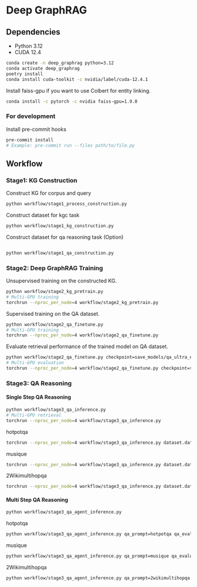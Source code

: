 # Deep GraphRAG

## Dependencies

- Python 3.12
- CUDA 12.4

```bash
conda create -n deep_graphrag python=3.12
conda activate deep_graphrag
poetry install
conda install cuda-toolkit -c nvidia/label/cuda-12.4.1
```

Install faiss-gpu if you want to use Colbert for entity linking.
```bash
conda install -c pytorch -c nvidia faiss-gpu=1.9.0
```

### For development
Install pre-commit hooks
```bash
pre-commit install
# Example: pre-commit run --files path/to/file.py
```

## Workflow

### Stage1: KG Construction
Construct KG for corpus and query
```bash
python workflow/stage1_process_construction.py
```

Construct dataset for kgc task
```bash
python workflow/stage1_kg_construction.py
```

Construct dataset for qa reasoning task (Option)
```bash

python workflow/stage1_qa_construction.py
```


### Stage2: Deep GraphRAG Training

Unsupervised training on the constructed KG.

```bash
python workflow/stage2_kg_pretrain.py
# Multi-GPU training
torchrun --nproc_per_node=4 workflow/stage2_kg_pretrain.py
```

Supervised training on the QA dataset.

```bash
python workflow/stage2_qa_finetune.py
# Multi-GPU training
torchrun --nproc_per_node=4 workflow/stage2_qa_finetune.py
```

Evaluate retrieval performance of the trained model on QA dataset.

```bash
python workflow/stage2_qa_finetune.py checkpoint=save_models/qa_ultra_epoch_20/model.pth train.num_epoch=0
# Multi-GPU evaluation
torchrun --nproc_per_node=4 workflow/stage2_qa_finetune.py checkpoint=save_models/qa_ultra_epoch_20/model.pth train.num_epoch=0
```

### Stage3: QA Reasoning

#### Single Step QA Reasoning
```bash
python workflow/stage3_qa_inference.py
# Multi-GPU retrieval
torchrun --nproc_per_node=4 workflow/stage3_qa_inference.py
```

hotpotqa
```bash
torchrun --nproc_per_node=4 workflow/stage3_qa_inference.py dataset.data_name=hotpotqa_test qa_prompt=hotpotqa qa_evaluator=hotpotqa
```

musique
```bash
torchrun --nproc_per_node=4 workflow/stage3_qa_inference.py dataset.data_name=musique_test qa_prompt=musique qa_evaluator=musique
```

2Wikimultihopqa
```bash
torchrun --nproc_per_node=4 workflow/stage3_qa_inference.py dataset.data_name=2wikimultihopqa_test qa_prompt=2wikimultihopqa qa_evaluator=2wikimultihopqa
```
#### Multi Step QA Reasoning
```bash
python workflow/stage3_qa_agent_inference.py
```

hotpotqa
```bash
python workflow/stage3_qa_agent_inference.py qa_prompt=hotpotqa qa_evaluator=hotpotqa agent_prompt=hotpotqa_ircot dataset.data_name=hotpotqa_test test.max_steps=2
```

musique
```bash
python workflow/stage3_qa_agent_inference.py qa_prompt=musique qa_evaluator=musique agent_prompt=musique_ircot dataset.data_name=musique_test test.max_steps=4
```

2Wikimultihopqa
```bash
python workflow/stage3_qa_agent_inference.py qa_prompt=2wikimultihopqa qa_evaluator=2wikimultihopqa agent_prompt=2wikimultihopqa_ircot dataset.data_name=2wikimultihopqa_test test.max_steps=2
```
